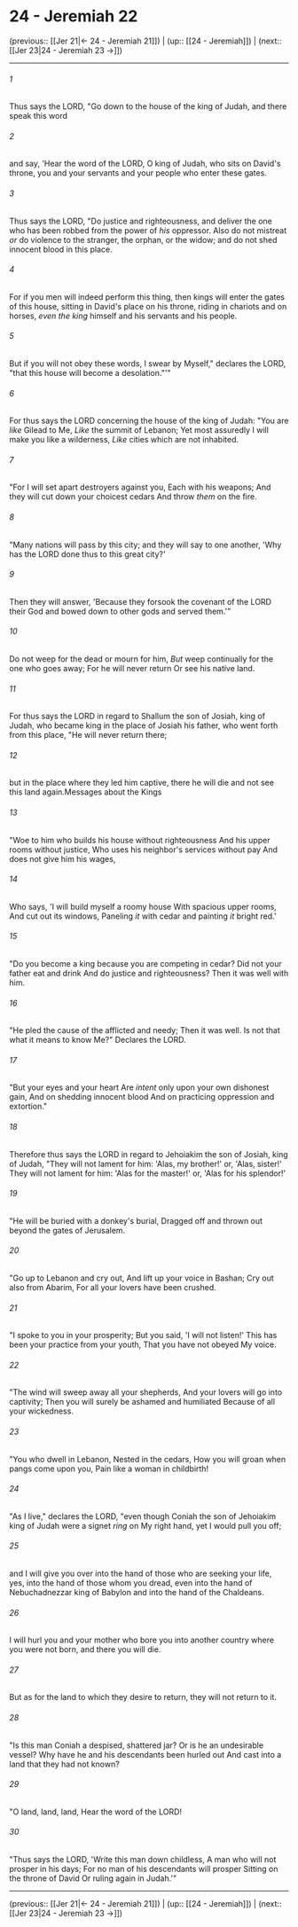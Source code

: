 # 24 - Jeremiah 22

(previous:: [[Jer 21|← 24 - Jeremiah 21]]) | (up:: [[24 - Jeremiah]]) | (next:: [[Jer 23|24 - Jeremiah 23 →]])

***


###### 1 
Thus says the LORD, "Go down to the house of the king of Judah, and there speak this word 

###### 2 
and say, 'Hear the word of the LORD, O king of Judah, who sits on David's throne, you and your servants and your people who enter these gates. 

###### 3 
Thus says the LORD, "Do justice and righteousness, and deliver the one who has been robbed from the power of _his_ oppressor. Also do not mistreat _or_ do violence to the stranger, the orphan, or the widow; and do not shed innocent blood in this place. 

###### 4 
For if you men will indeed perform this thing, then kings will enter the gates of this house, sitting in David's place on his throne, riding in chariots and on horses, _even the king_ himself and his servants and his people. 

###### 5 
But if you will not obey these words, I swear by Myself," declares the LORD, "that this house will become a desolation."'" 

###### 6 
For thus says the LORD concerning the house of the king of Judah: "You are _like_ Gilead to Me, _Like_ the summit of Lebanon; Yet most assuredly I will make you like a wilderness, _Like_ cities which are not inhabited. 

###### 7 
"For I will set apart destroyers against you, Each with his weapons; And they will cut down your choicest cedars And throw _them_ on the fire. 

###### 8 
"Many nations will pass by this city; and they will say to one another, 'Why has the LORD done thus to this great city?' 

###### 9 
Then they will answer, 'Because they forsook the covenant of the LORD their God and bowed down to other gods and served them.'" 

###### 10 
Do not weep for the dead or mourn for him, _But_ weep continually for the one who goes away; For he will never return Or see his native land. 

###### 11 
For thus says the LORD in regard to Shallum the son of Josiah, king of Judah, who became king in the place of Josiah his father, who went forth from this place, "He will never return there; 

###### 12 
but in the place where they led him captive, there he will die and not see this land again.Messages about the Kings 

###### 13 
"Woe to him who builds his house without righteousness And his upper rooms without justice, Who uses his neighbor's services without pay And does not give him his wages, 

###### 14 
Who says, 'I will build myself a roomy house With spacious upper rooms, And cut out its windows, Paneling _it_ with cedar and painting _it_ bright red.' 

###### 15 
"Do you become a king because you are competing in cedar? Did not your father eat and drink And do justice and righteousness? Then it was well with him. 

###### 16 
"He pled the cause of the afflicted and needy; Then it was well. Is not that what it means to know Me?" Declares the LORD. 

###### 17 
"But your eyes and your heart Are _intent_ only upon your own dishonest gain, And on shedding innocent blood And on practicing oppression and extortion." 

###### 18 
Therefore thus says the LORD in regard to Jehoiakim the son of Josiah, king of Judah, "They will not lament for him: 'Alas, my brother!' or, 'Alas, sister!' They will not lament for him: 'Alas for the master!' or, 'Alas for his splendor!' 

###### 19 
"He will be buried with a donkey's burial, Dragged off and thrown out beyond the gates of Jerusalem. 

###### 20 
"Go up to Lebanon and cry out, And lift up your voice in Bashan; Cry out also from Abarim, For all your lovers have been crushed. 

###### 21 
"I spoke to you in your prosperity; But you said, 'I will not listen!' This has been your practice from your youth, That you have not obeyed My voice. 

###### 22 
"The wind will sweep away all your shepherds, And your lovers will go into captivity; Then you will surely be ashamed and humiliated Because of all your wickedness. 

###### 23 
"You who dwell in Lebanon, Nested in the cedars, How you will groan when pangs come upon you, Pain like a woman in childbirth! 

###### 24 
"As I live," declares the LORD, "even though Coniah the son of Jehoiakim king of Judah were a signet _ring_ on My right hand, yet I would pull you off; 

###### 25 
and I will give you over into the hand of those who are seeking your life, yes, into the hand of those whom you dread, even into the hand of Nebuchadnezzar king of Babylon and into the hand of the Chaldeans. 

###### 26 
I will hurl you and your mother who bore you into another country where you were not born, and there you will die. 

###### 27 
But as for the land to which they desire to return, they will not return to it. 

###### 28 
"Is this man Coniah a despised, shattered jar? Or is he an undesirable vessel? Why have he and his descendants been hurled out And cast into a land that they had not known? 

###### 29 
"O land, land, land, Hear the word of the LORD! 

###### 30 
"Thus says the LORD, 'Write this man down childless, A man who will not prosper in his days; For no man of his descendants will prosper Sitting on the throne of David Or ruling again in Judah.'"

***

(previous:: [[Jer 21|← 24 - Jeremiah 21]]) | (up:: [[24 - Jeremiah]]) | (next:: [[Jer 23|24 - Jeremiah 23 →]])
